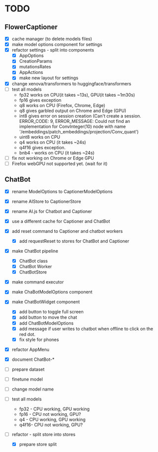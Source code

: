 # TODO

## FlowerCaptioner

* [x] cache manager (to delete models files)
* [x] make model options component for settings
* [x] refactor settings - split into components
    - [x] AppOptions
    - [x] CreationParams
    - [x] mutationsRates
    - [x] AppActions
    - [x] make new layout for settings
* [x] change xenova/transformers to huggingface/transformers
* [ ] test all models
    - fp32 works on CPU(it takes ~13s), GPU(it takes ~1m30s)
    - fp16 gives exception
    - q8 works on CPU (Firefox, Chrome, Edge)
    - q8 gives garbled output on Chrome and Edge (GPU)
    - int8 gives error on session creation (Can't create a session. ERROR_CODE: 9, ERROR_MESSAGE: Could not find an implementation for ConvInteger(10) node with name '/embeddings/patch_embeddings/projection/Conv_quant')
    - uint8 works on CPU
    - q4 works on CPU (it takes ~24s)
    - q4f16 gives exception.
    - bnb4 - works on CPU (it takes ~24s)
* [ ] fix not working on Chrome or Edge GPU
* [ ] Firefox webGPU not supported yet. (wait for it)

## ChatBot

* [x] rename ModelOptions to CaptionerModelOptions
* [x] rename AIStore to CaptionerStore
* [x] rename AI.js for Chatbot and Captioner
* [x] use a different cache for Captioner and ChatBot
* [x] add reset command to Captioner and chatbot workers
    - [x] add requestReset to stores for ChatBot and Captioner
* [x] make ChatBot pipeline
    - [x] ChatBot class
    - [x] ChatBot Worker
    - [x] ChatBotStore
* [x] make command executor
* [x] make ChaBotModelOptions component
* [x] make ChatBotWidget component
    - [x] add button to toggle full screen
    - [x] add button to move the chat
    - [x] add ChatBotModelOptions
    - [x] add message if user writes to chatbot when offline to click on the red dot.
    - [x] fix style for phones
* [x] refactor AppMenu
* [x] document ChatBot-*
* [ ] prepare dataset
* [ ] finetune model
* [ ] change model name
* [ ] test all models
    - fp32 - CPU working, GPU working
    - fp16 - CPU not working, GPU?
    - q4   - CPU working, GPU working
    - q4f16- CPU not working, GPU?

* [ ] refactor - split store into stores
    - [x] prepare store split

